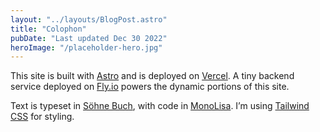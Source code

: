 ```yaml
---
layout: "../layouts/BlogPost.astro"
title: "Colophon"
pubDate: "Last updated Dec 30 2022"
heroImage: "/placeholder-hero.jpg"
---
```


This site is built with [Astro](https://astro.build) and is deployed on [Vercel](https://vercel.com). A tiny backend service deployed on [Fly.io](https://fly.io) powers the dynamic portions of this site.

Text is typeset in [Söhne Buch](https://klim.co.nz/retail-fonts/soehne/), with code in [MonoLisa](https://www.monolisa.dev/). I’m using [Tailwind CSS](https://tailwindcss.com) for styling.
